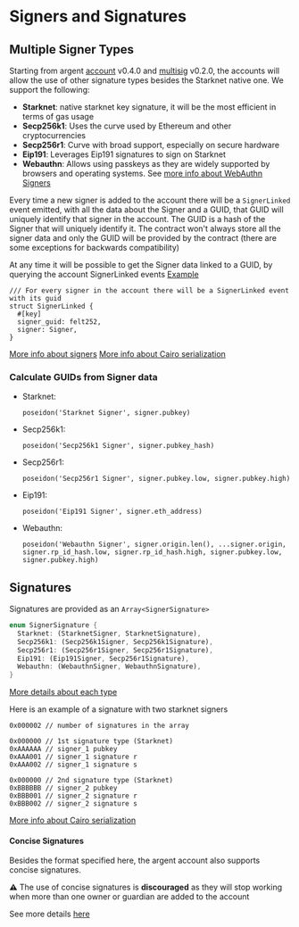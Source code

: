 # Signers and Signatures

## Multiple Signer Types

Starting from argent [account](./argent_account.md) v0.4.0 and [multisig](multisig.md) v0.2.0, the accounts will allow the use of other signature types besides the Starknet native one. We support the following:

* **Starknet**: native starknet key signature, it will be the most efficient in terms of gas usage
* **Secp256k1**: Uses the curve used by Ethereum and other cryptocurrencies
* **Secp256r1**: Curve with broad support, especially on secure hardware
* **Eip191**: Leverages Eip191 signatures to sign on Starknet
* **Webauthn**: Allows using passkeys as they are widely supported by browsers and operating systems. See [more info about WebAuthn Signers](webauthn.md)

Every time a new signer is added to the account there will be a `SignerLinked` event emitted, with all the data about the Signer and a GUID, that GUID will uniquely identify that signer in the account. The GUID is a hash of the Signer that will uniquely identify it. The contract won't always store all the signer data and only the GUID will be provided by the contract (there are some exceptions for backwards compatibility)

At any time it will be possible to get the Signer data linked to a GUID, by querying the account SignerLinked events [Example](../scripts/query-guid-info.ts)

```
/// For every signer in the account there will be a SignerLinked event with its guid
struct SignerLinked {
  #[key]
  signer_guid: felt252,
  signer: Signer,
}
```

[More info about signers](../src/signer/signer_signature.cairo) [More info about Cairo serialization](https://docs.starknet.io/documentation/architecture_and_concepts/Smart_Contracts/serialization_of_Cairo_types/#data_types_of_252_bits_or_less)

### Calculate GUIDs from Signer data

*   Starknet:

    `poseidon('Starknet Signer', signer.pubkey)`
*   Secp256k1:

    `poseidon('Secp256k1 Signer', signer.pubkey_hash)`
*   Secp256r1:

    `poseidon('Secp256r1 Signer', signer.pubkey.low, signer.pubkey.high)`
*   Eip191:

    `poseidon('Eip191 Signer', signer.eth_address)`
*   Webauthn:

    `poseidon('Webauthn Signer', signer.origin.len(), ...signer.origin, signer.rp_id_hash.low, signer.rp_id_hash.high, signer.pubkey.low, signer.pubkey.high)`

## Signatures

Signatures are provided as an `Array<SignerSignature>`

```rust
enum SignerSignature {
  Starknet: (StarknetSigner, StarknetSignature),
  Secp256k1: (Secp256k1Signer, Secp256k1Signature),
  Secp256r1: (Secp256r1Signer, Secp256r1Signature),
  Eip191: (Eip191Signer, Secp256r1Signature),
  Webauthn: (WebauthnSigner, WebauthnSignature),
}
```

[More details about each type](../src/signer/signer_signature.cairo)

Here is an example of a signature with two starknet signers

```
0x000002 // number of signatures in the array

0x000000 // 1st signature type (Starknet)
0xAAAAAA // signer_1 pubkey
0xAAA001 // signer_1 signature r
0xAAA002 // signer_1 signature s

0x000000 // 2nd signature type (Starknet)
0xBBBBBB // signer_2 pubkey
0xBBB001 // signer_2 signature r
0xBBB002 // signer_2 signature s
```

[More info about Cairo serialization](https://docs.starknet.io/documentation/architecture_and_concepts/Smart_Contracts/serialization_of_Cairo_types/#data_types_of_252_bits_or_less)

#### Concise Signatures

Besides the format specified here, the argent account also supports concise signatures.

**⚠️** The use of concise signatures is **discouraged** as they will stop working when more than one owner or guardian are added to the account

See more details [here](./argent_account.md#concise-format)
